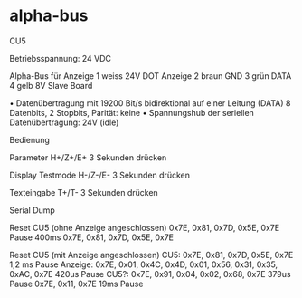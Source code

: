 # alpha-bus

CU5

Betriebsspannung: 24 VDC

Alpha-Bus für Anzeige
1 weiss  24V DOT Anzeige
2 braun  GND
3 grün   DATA
4 gelb   8V Slave Board

• Datenübertragung mit 19200 Bit/s bidirektional auf einer Leitung (DATA) 8 Datenbits, 2 Stopbits, Parität: keine
• Spannungshub der seriellen Datenübertragung: 24V (idle)

Bedienung

Parameter
H+/Z+/E+ 3 Sekunden drücken

Display Testmode
H-/Z-/E- 3 Sekunden drücken

Texteingabe
T+/T- 3 Sekunden drücken

Serial Dump

Reset CU5 (ohne Anzeige angeschlossen)
0x7E, 0x81, 0x7D, 0x5E, 0x7E
Pause 400ms
0x7E, 0x81, 0x7D, 0x5E, 0x7E

Reset CU5 (mit Anzeige angeschlossen)
CU5: 0x7E, 0x81, 0x7D, 0x5E, 0x7E
1,2 ms Pause
Anzeige: 0x7E, 0x01, 0x4C, 0x4D, 0x01, 0x56, 0x31, 0x35, 0xAC, 0x7E 
420us Pause
CU5?: 0x7E, 0x91, 0x04, 0x02, 0x68, 0x7E
379us Pause
0x7E, 0x11, 0x7E
19ms Pause


